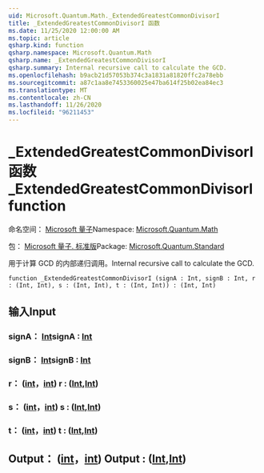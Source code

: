 ```yaml
---
uid: Microsoft.Quantum.Math._ExtendedGreatestCommonDivisorI
title: _ExtendedGreatestCommonDivisorI 函数
ms.date: 11/25/2020 12:00:00 AM
ms.topic: article
qsharp.kind: function
qsharp.namespace: Microsoft.Quantum.Math
qsharp.name: _ExtendedGreatestCommonDivisorI
qsharp.summary: Internal recursive call to calculate the GCD.
ms.openlocfilehash: b9acb21d57053b374c3a1831a81820ffc2a78ebb
ms.sourcegitcommit: a87c1aa8e7453360025e47ba614f25b02ea84ec3
ms.translationtype: MT
ms.contentlocale: zh-CN
ms.lasthandoff: 11/26/2020
ms.locfileid: "96211453"
---
```

# <a name="_extendedgreatestcommondivisori-function"></a><span data-ttu-id="651cb-102">_ExtendedGreatestCommonDivisorI 函数</span><span class="sxs-lookup"><span data-stu-id="651cb-102">_ExtendedGreatestCommonDivisorI function</span></span>

<span data-ttu-id="651cb-103">命名空间： [Microsoft 量子](xref:Microsoft.Quantum.Math)</span><span class="sxs-lookup"><span data-stu-id="651cb-103">Namespace: [Microsoft.Quantum.Math](xref:Microsoft.Quantum.Math)</span></span>

<span data-ttu-id="651cb-104">包： [Microsoft 量子. 标准版](https://nuget.org/packages/Microsoft.Quantum.Standard)</span><span class="sxs-lookup"><span data-stu-id="651cb-104">Package: [Microsoft.Quantum.Standard](https://nuget.org/packages/Microsoft.Quantum.Standard)</span></span>


<span data-ttu-id="651cb-105">用于计算 GCD 的内部递归调用。</span><span class="sxs-lookup"><span data-stu-id="651cb-105">Internal recursive call to calculate the GCD.</span></span>

```qsharp
function _ExtendedGreatestCommonDivisorI (signA : Int, signB : Int, r : (Int, Int), s : (Int, Int), t : (Int, Int)) : (Int, Int)
```


## <a name="input"></a><span data-ttu-id="651cb-106">输入</span><span class="sxs-lookup"><span data-stu-id="651cb-106">Input</span></span>

### <a name="signa--int"></a><span data-ttu-id="651cb-107">signA： [Int](xref:microsoft.quantum.lang-ref.int)</span><span class="sxs-lookup"><span data-stu-id="651cb-107">signA : [Int](xref:microsoft.quantum.lang-ref.int)</span></span>




### <a name="signb--int"></a><span data-ttu-id="651cb-108">signB： [Int](xref:microsoft.quantum.lang-ref.int)</span><span class="sxs-lookup"><span data-stu-id="651cb-108">signB : [Int](xref:microsoft.quantum.lang-ref.int)</span></span>




### <a name="r--intint"></a><span data-ttu-id="651cb-109">r： ([int](xref:microsoft.quantum.lang-ref.int)，[int](xref:microsoft.quantum.lang-ref.int)) </span><span class="sxs-lookup"><span data-stu-id="651cb-109">r : ([Int](xref:microsoft.quantum.lang-ref.int),[Int](xref:microsoft.quantum.lang-ref.int))</span></span>




### <a name="s--intint"></a><span data-ttu-id="651cb-110">s： ([int](xref:microsoft.quantum.lang-ref.int)，[int](xref:microsoft.quantum.lang-ref.int)) </span><span class="sxs-lookup"><span data-stu-id="651cb-110">s : ([Int](xref:microsoft.quantum.lang-ref.int),[Int](xref:microsoft.quantum.lang-ref.int))</span></span>




### <a name="t--intint"></a><span data-ttu-id="651cb-111">t： ([int](xref:microsoft.quantum.lang-ref.int)，[int](xref:microsoft.quantum.lang-ref.int)) </span><span class="sxs-lookup"><span data-stu-id="651cb-111">t : ([Int](xref:microsoft.quantum.lang-ref.int),[Int](xref:microsoft.quantum.lang-ref.int))</span></span>





## <a name="output--intint"></a><span data-ttu-id="651cb-112">Output： ([int](xref:microsoft.quantum.lang-ref.int)，[int](xref:microsoft.quantum.lang-ref.int)) </span><span class="sxs-lookup"><span data-stu-id="651cb-112">Output : ([Int](xref:microsoft.quantum.lang-ref.int),[Int](xref:microsoft.quantum.lang-ref.int))</span></span>

